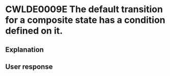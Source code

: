 # CWLDE0009E The default transition for a composite state has a condition defined on it.

## Explanation

## User response